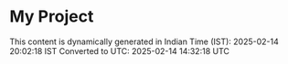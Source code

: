 # My Project

This content is dynamically generated in Indian Time (IST): 2025-02-14 20:02:18 IST
Converted to UTC: 2025-02-14 14:32:18 UTC

